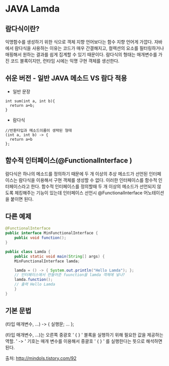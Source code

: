 # JAVA Lamda

## 람다식이란?
익명함수를 생성하기 위한 식으로 객체 지향 언어보다는 함수 지향 언어게 가깝다.
자바에서 람다식을 사용하는 이유는 코드가 매우 간결해지고, 컬렉션의 요소를 필터링하거나
매핑해서 원하는 결과를 쉽게 집계할 수 있기 때문이다. 람다식의 형태는 매개변수를 가진 코드 블록이지만, 런타임 시에는 익명 구현 객체를 생선한다.


## 쉬운 버전 - 일반 JAVA 메소드 VS 람다 적용 
* 일반 문장
```
int sum(int a, int b){
  return a+b;
}
```

* 람다식
```
//반환타입과 메소드이름이 생략된 형태
(int a, int b) -> {
  return a+b
};
```

## 함수적 인터페이스(@FunctionalInterface )

람다식은 하나의 메소드를 정의하기 때문에 두 개 이상의 추상 메소드가 선언된 인터페이스는 람다식을 이용해서 구현 객체를 생성할 수 없다. 이러한 인터페이스를 함수적 인터페이스라고 한다.
함수적 인터페이스를 정의할때 두 개 이상의 메소드가 선언되지 않도록 체킹해주는 기능이 있는데
인터페이스 선언시 @FunctionalInterface 어노테이션을 붙이면 된다.

## 다른 예제
```java
@FunctionalInterface
public interface MinFunctionalInterface {
	public void function();
}

public class Lamda {
	public static void main(String[] args) {
	MinFunctionalInterface lamda;

	lamda = () -> { System.out.println("Hello Lamda"); };
	// 인터페이스에서 만들어준 fuunction을 lamda 객체에 넣나? 
	lamda.function();
	// 출력 Hello Lamda
	}
}

```
## 기본 문법
(타입 매개변수, ...) -> { 실행문; ... };

(타입 매개변수, ...)는 오른쪽 중광호 ' { } ' 블록을 실행하기 위해 필요한 값을 제공하는 역할.
' -> ' 기호는 매개 변수를 이용해서 중괄호 ' { } ' 를 실행한다는 뜻으로 해석하면 된다.

출처: http://mindols.tistory.com/92 